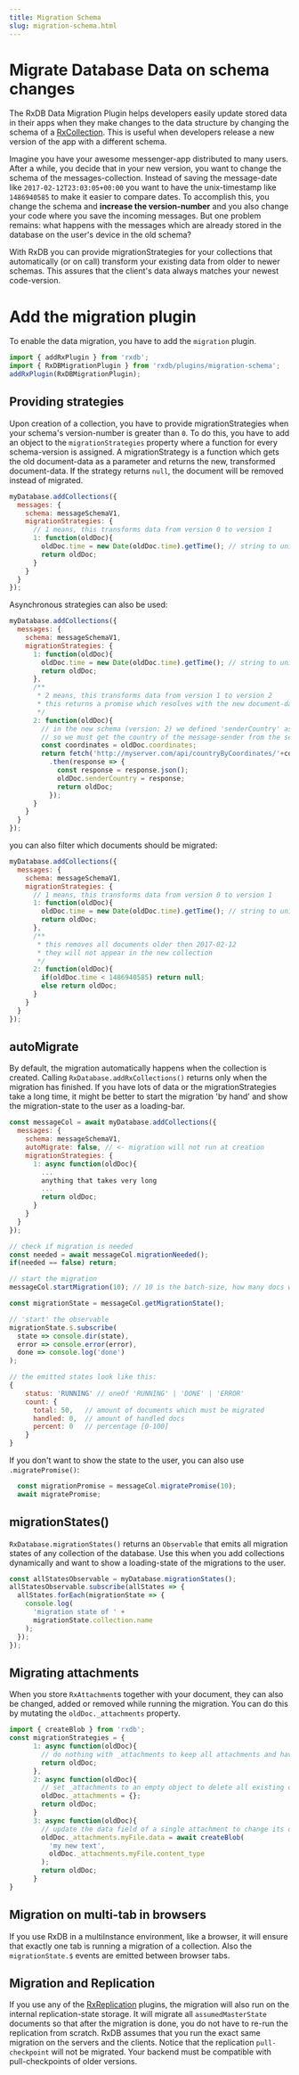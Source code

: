 ```yaml
---
title: Migration Schema
slug: migration-schema.html
---
```


# Migrate Database Data on schema changes

The RxDB Data Migration Plugin helps developers easily update stored data in their apps when they make changes to the data structure by changing the schema of a [RxCollection](./rx-collection.md). This is useful when developers release a new version of the app with a different schema.

Imagine you have your awesome messenger-app distributed to many users. After a while, you decide that in your new version, you want to change the schema of the messages-collection. Instead of saving the message-date like `2017-02-12T23:03:05+00:00` you want to have the unix-timestamp like `1486940585` to make it easier to compare dates. To accomplish this, you change the schema and **increase the version-number** and you also change your code where you save the incoming messages. But one problem remains: what happens with the messages which are already stored in the database on the user's device in the old schema?

With RxDB you can provide migrationStrategies for your collections that automatically (or on call) transform your existing data from older to newer schemas. This assures that the client's data always matches your newest code-version.


# Add the migration plugin

To enable the data migration, you have to add the `migration` plugin.

```ts
import { addRxPlugin } from 'rxdb';
import { RxDBMigrationPlugin } from 'rxdb/plugins/migration-schema';
addRxPlugin(RxDBMigrationPlugin);
```


## Providing strategies

Upon creation of a collection, you have to provide migrationStrategies when your schema's version-number is greater than `0`. To do this, you have to add an object to the `migrationStrategies` property where a function for every schema-version is assigned. A migrationStrategy is a function which gets the old document-data as a parameter and returns the new, transformed document-data. If the strategy returns `null`, the document will be removed instead of migrated.


```javascript
myDatabase.addCollections({
  messages: {
    schema: messageSchemaV1,
    migrationStrategies: {
      // 1 means, this transforms data from version 0 to version 1
      1: function(oldDoc){
        oldDoc.time = new Date(oldDoc.time).getTime(); // string to unix
        return oldDoc;
      }
    }
  }
});
```

Asynchronous strategies can also be used:

```javascript
myDatabase.addCollections({
  messages: {
    schema: messageSchemaV1,
    migrationStrategies: {
      1: function(oldDoc){
        oldDoc.time = new Date(oldDoc.time).getTime(); // string to unix
        return oldDoc;
      },
      /**
       * 2 means, this transforms data from version 1 to version 2
       * this returns a promise which resolves with the new document-data
       */
      2: function(oldDoc){
        // in the new schema (version: 2) we defined 'senderCountry' as required field (string)
        // so we must get the country of the message-sender from the server
        const coordinates = oldDoc.coordinates;
        return fetch('http://myserver.com/api/countryByCoordinates/'+coordinates+'/')
          .then(response => {
            const response = response.json();
            oldDoc.senderCountry = response;
            return oldDoc;
          });
      }
    }
  }
});
```

you can also filter which documents should be migrated:

```js
myDatabase.addCollections({
  messages: {
    schema: messageSchemaV1,
    migrationStrategies: {
      // 1 means, this transforms data from version 0 to version 1
      1: function(oldDoc){
        oldDoc.time = new Date(oldDoc.time).getTime(); // string to unix
        return oldDoc;
      },
      /**
       * this removes all documents older then 2017-02-12
       * they will not appear in the new collection
       */
      2: function(oldDoc){
        if(oldDoc.time < 1486940585) return null;
        else return oldDoc;
      }
    }
  }
});
```

## autoMigrate

By default, the migration automatically happens when the collection is created. Calling `RxDatabase.addRxCollections()` returns only when the migration has finished.
If you have lots of data or the migrationStrategies take a long time, it might be better to start the migration 'by hand' and show the migration-state to the user as a loading-bar.

```javascript
const messageCol = await myDatabase.addCollections({
  messages: {
    schema: messageSchemaV1,
    autoMigrate: false, // <- migration will not run at creation
    migrationStrategies: {
      1: async function(oldDoc){
        ...
        anything that takes very long
        ...
        return oldDoc;
      }
    }
  }
});

// check if migration is needed
const needed = await messageCol.migrationNeeded();
if(needed == false) return;

// start the migration
messageCol.startMigration(10); // 10 is the batch-size, how many docs will run at parallel

const migrationState = messageCol.getMigrationState();

// 'start' the observable
migrationState.$.subscribe(
  state => console.dir(state),
  error => console.error(error),
  done => console.log('done')
);

// the emitted states look like this:
{
    status: 'RUNNING' // oneOf 'RUNNING' | 'DONE' | 'ERROR'
    count: {
      total: 50,   // amount of documents which must be migrated
      handled: 0,  // amount of handled docs
      percent: 0   // percentage [0-100]
    }
}

```

If you don't want to show the state to the user, you can also use `.migratePromise()`:
```js
  const migrationPromise = messageCol.migratePromise(10);
  await migratePromise;
```



## migrationStates()

`RxDatabase.migrationStates()` returns an `Observable` that emits all migration states of any collection of the database.
Use this when you add collections dynamically and want to show a loading-state of the migrations to the user.

```js
const allStatesObservable = myDatabase.migrationStates();
allStatesObservable.subscribe(allStates => {
  allStates.forEach(migrationState => {
    console.log(
      'migration state of ' +
      migrationState.collection.name
    );
  });
});
```

## Migrating attachments

When you store `RxAttachment`s together with your document, they can also be changed, added or removed while running the migration.
You can do this by mutating the `oldDoc._attachments` property.

```js
import { createBlob } from 'rxdb';
const migrationStrategies = {
      1: async function(oldDoc){
        // do nothing with _attachments to keep all attachments and have them in the new collection version.
        return oldDoc;
      },
      2: async function(oldDoc){
        // set _attachments to an empty object to delete all existing ones during the migration.
        oldDoc._attachments = {};
        return oldDoc;
      }
      3: async function(oldDoc){
        // update the data field of a single attachment to change its data. 
        oldDoc._attachments.myFile.data = await createBlob(
          'my new text',
          oldDoc._attachments.myFile.content_type
        );
        return oldDoc;
      }
}
```

## Migration on multi-tab in browsers

If you use RxDB in a multiInstance environment, like a browser, it will ensure that exactly one tab is running a migration of a collection.
Also the `migrationState.$` events are emitted between browser tabs.


## Migration and Replication

If you use any of the [RxReplication](./replication.md) plugins, the migration will also run on the internal replication-state storage. It will migrate all `assumedMasterState` documents
so that after the migration is done, you do not have to re-run the replication from scratch.
RxDB assumes that you run the exact same migration on the servers and the clients. Notice that the replication `pull-checkpoint` will not be migrated. Your backend must be compatible with pull-checkpoints of older versions.
